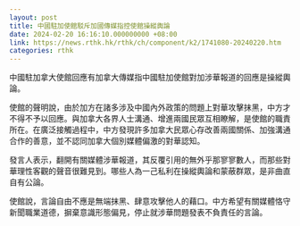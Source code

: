 ```yaml
---
layout: post
title: 中國駐加使館駁斥加國傳媒指控使館操縱輿論
date: 2024-02-20 16:16:10.000000000 +08:00
link: https://news.rthk.hk/rthk/ch/component/k2/1741080-20240220.htm
categories: rthk
---
```


中國駐加拿大使館回應有加拿大傳媒指中國駐加使館對加涉華報道的回應是操縱輿論。
 
使館的聲明說，由於加方在諸多涉及中國內外政策的問題上對華攻擊抹黑，中方才不得不予以回應。與加拿大各界人士溝通、增進兩國民眾互相瞭解，是使館的職責所在。在廣泛接觸過程中，中方發現許多加拿大民眾心存改善兩國關係、加強溝通合作的善意，並不認同加拿大個別媒體偏激的對華認知。

發言人表示，翻開有關媒體涉華報道，其反覆引用的無外乎那寥寥數人，而那些對華理性客觀的聲音很難見到。哪些人為一己私利在操縱輿論和蒙蔽群眾，是非曲直自有公論。 

使館說，言論自由不應是無端抹黑、肆意攻擊他人的藉口。中方希望有關媒體恪守新聞職業道德，摒棄意識形態偏見，停止就涉華問題發表不負責任的言論。
